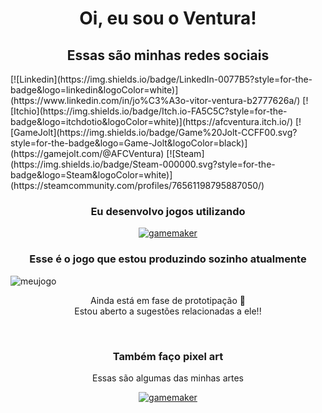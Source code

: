 <h1 style="text-align:center">Oi, eu sou o Ventura!</h3>
        <h2 style="text-align:center">Essas são minhas redes sociais</h3>
        <div class="container" style="display: flex; justify-content: center; align-items: center">      
                [![Linkedin](https://img.shields.io/badge/LinkedIn-0077B5?style=for-the-badge&logo=linkedin&logoColor=white)](https://www.linkedin.com/in/jo%C3%A3o-vitor-ventura-b2777626a/)
        [![Itchio](https://img.shields.io/badge/Itch.io-FA5C5C?style=for-the-badge&logo=itchdotio&logoColor=white)](https://afcventura.itch.io/)
        [![GameJolt](https://img.shields.io/badge/Game%20Jolt-CCFF00.svg?style=for-the-badge&logo=Game-Jolt&logoColor=black)](https://gamejolt.com/@AFCVentura)
        [![Steam](https://img.shields.io/badge/Steam-000000.svg?style=for-the-badge&logo=Steam&logoColor=white)](https://steamcommunity.com/profiles/76561198795887050/)
        </div>
        <h3 style="text-align:center">Eu desenvolvo jogos utilizando</h3>
        <div class="container" style="display: flex; justify-content: center; align-items: center">
        <a href="https://img.shields.io/badge/Gamemaker-000000.svg?style=for-the-badge&logo=Gamemaker&logoColor=white"><img src="https://img.shields.io/badge/Gamemaker-000000.svg?style=for-the-badge&logo=Gamemaker&logoColor=white.png" title="gamemaker"/></a></div>
        <h3 style="text-align:center">Esse é o jogo que estou produzindo sozinho atualmente</h3>
        <img src="https://i.imgur.com/HFJEXHg.png" title="meujogo"/>
        <p style="text-align: center">Ainda está em fase de prototipação 🙁<br>
        Estou aberto a sugestões relacionadas a ele!!</p>
        <br>
        <h3 style="text-align:center">Também faço pixel art</h3>
        <p style="text-align: center">Essas são algumas das minhas artes<br>
        <div class="container" style="display: flex; justify-content: center; align-items: center">
        <a href="https://img.shields.io/badge/Gamemaker-000000.svg?style=for-the-badge&logo=Gamemaker&logoColor=white"><img src="https://img.shields.io/badge/Gamemaker-000000.svg?style=for-the-badge&logo=Gamemaker&logoColor=white.png" title="gamemaker"/></a></div>
